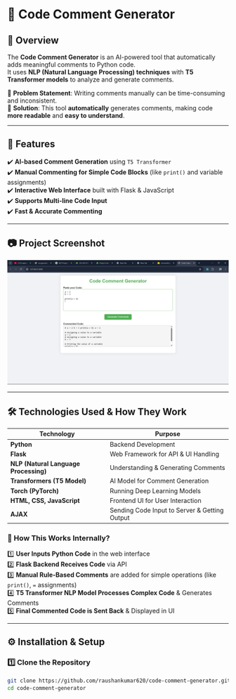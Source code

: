 # 📝 Code Comment Generator

## 📌 Overview
The **Code Comment Generator** is an AI-powered tool that automatically adds meaningful comments to Python code.  
It uses **NLP (Natural Language Processing) techniques** with **T5 Transformer models** to analyze and generate comments.  

🔹 **Problem Statement**: Writing comments manually can be time-consuming and inconsistent.  
🔹 **Solution**: This tool **automatically** generates comments, making code **more readable** and **easy to understand**.

---

## 🚀 Features
✔️ **AI-based Comment Generation** using `T5 Transformer`  
✔️ **Manual Commenting for Simple Code Blocks** (like `print()` and variable assignments)  
✔️ **Interactive Web Interface** built with Flask & JavaScript  
✔️ **Supports Multi-line Code Input**  
✔️ **Fast & Accurate Commenting**  

---

## 📷 Project Screenshot  
![Project UI](https://github.com/raushankumar620/code-comment-generator/blob/main/Screenshot%202025-03-12%20154557.png)

---

## 🛠️ Technologies Used & How They Work  
| Technology | Purpose |
|------------|---------|
| **Python** | Backend Development |
| **Flask** | Web Framework for API & UI Handling |
| **NLP (Natural Language Processing)** | Understanding & Generating Comments |
| **Transformers (T5 Model)** | AI Model for Comment Generation |
| **Torch (PyTorch)** | Running Deep Learning Models |
| **HTML, CSS, JavaScript** | Frontend UI for User Interaction |
| **AJAX** | Sending Code Input to Server & Getting Output |

### **🧠 How This Works Internally?**
1️⃣ **User Inputs Python Code** in the web interface  
2️⃣ **Flask Backend Receives Code** via API  
3️⃣ **Manual Rule-Based Comments** are added for simple operations (like `print()`, `=` assignments)  
4️⃣ **T5 Transformer NLP Model Processes Complex Code** & Generates Comments  
5️⃣ **Final Commented Code is Sent Back** & Displayed in UI  

---

## ⚙️ Installation & Setup

### 1️⃣ **Clone the Repository**
```bash
git clone https://github.com/raushankumar620/code-comment-generator.git
cd code-comment-generator
